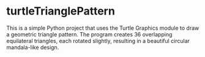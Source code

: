 # turtleTrianglePattern
This is a simple Python project that uses the Turtle Graphics module to draw a geometric triangle pattern. The program creates 36 overlapping equilateral triangles, each rotated slightly, resulting in a beautiful circular mandala-like design.
